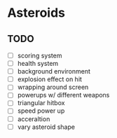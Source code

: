 # Asteroids
## TODO
- [ ] scoring system
- [ ] health system
- [ ] background environment
- [ ] explosion effect on hit
- [ ] wrapping around screen
- [ ] powerups w/ different weapons
- [ ] triangular hitbox
- [ ] speed power up
- [ ] acceraltion
- [ ] vary asteroid shape

